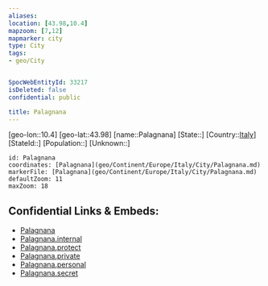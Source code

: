 ```yaml
---
aliases: 
location: [43.98,10.4]
mapzoom: [7,12] 
mapmarker: city 
type: City
tags:
- geo/City


SpocWebEntityId: 33217
isDeleted: false
confidential: public

title: Palagnana
---
```

[geo-lon::10.4]
[geo-lat::43.98]
[name::Palagnana]
[State::]
[Country::[Italy](geo/Continent/Europe/Italy.md)]
[StateId::]
[Population::]
[Unknown::]


```leaflet
id: Palagnana
coordinates: [Palagnana](geo/Continent/Europe/Italy/City/Palagnana.md)
markerFile: [Palagnana](geo/Continent/Europe/Italy/City/Palagnana.md)
defaultZoom: 11 
maxZoom: 18
```


## Confidential Links & Embeds: 
- [Palagnana](../../../../../../_public/geo/Continent/Europe/Italy/City/Palagnana.md) 
- [Palagnana.internal](../../../../../../_internal/geo/Continent/Europe/Italy/City/Palagnana.internal.md) 
- [Palagnana.protect](../../../../../../_protect/geo/Continent/Europe/Italy/City/Palagnana.protect.md) 
- [Palagnana.private](../../../../../../_private/geo/Continent/Europe/Italy/City/Palagnana.private.md) 
- [Palagnana.personal](../../../../../../_personal/geo/Continent/Europe/Italy/City/Palagnana.personal.md) 
- [Palagnana.secret](../../../../../../_secret/geo/Continent/Europe/Italy/City/Palagnana.secret.md) 
